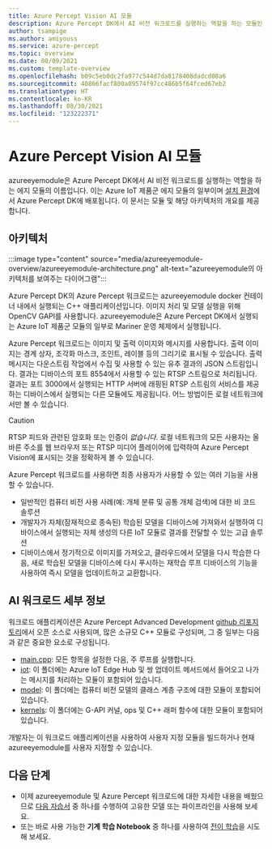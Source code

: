 ```yaml
---
title: Azure Percept Vision AI 모듈
description: Azure Percept DK에서 AI 비전 워크로드를 실행하는 역할을 하는 모듈인 azureeyemodule의 개요입니다.
author: tsampige
ms.author: amiyouss
ms.service: azure-percept
ms.topic: overview
ms.date: 08/09/2021
ms.custom: template-overview
ms.openlocfilehash: b09c5eb0dc2fa977c544d7da8178408dadcd08a6
ms.sourcegitcommit: 40866facf800a09574f97cc486b5f64fced67eb2
ms.translationtype: HT
ms.contentlocale: ko-KR
ms.lasthandoff: 08/30/2021
ms.locfileid: "123222371"
---
```

# <a name="azure-percept-vision-ai-module"></a>Azure Percept Vision AI 모듈

azureeyemodule은 Azure Percept DK에서 AI 비전 워크로드를 실행하는 역할을 하는 에지 모듈의 이름입니다. 이는 Azure IoT 제품군 에지 모듈의 일부이며 [설치 환경](./quickstart-percept-dk-set-up.md)에서 Azure Percept DK에 배포됩니다. 이 문서는 모듈 및 해당 아키텍처의 개요를 제공합니다.

## <a name="architecture"></a>아키텍처

:::image type="content" source="media/azureeyemodule-overview/azureeyemodule-architecture.png" alt-text="azureeyemodule의 아키텍처를 보여주는 다이어그램":::

Azure Percept DK의 Azure Percept 워크로드는 azureeyemodule docker 컨테이너 내에서 실행되는 C++ 애플리케이션입니다. 이미지 처리 및 모델 실행을 위해 OpenCV GAPI를 사용합니다. azureeyemodule은 Azure Percept DK에서 실행되는 Azure IoT 제품군 모듈의 일부로 Mariner 운영 체제에서 실행됩니다.

Azure Percept 워크로드는 이미지 및 출력 이미지와 메시지를 사용합니다. 출력 이미지는 경계 상자, 조각화 마스크, 조인트, 레이블 등의 그리기로 표시될 수 있습니다. 출력 메시지는 다운스트림 작업에서 수집 및 사용할 수 있는 유추 결과의 JSON 스트림입니다.
결과는 디바이스의 포트 8554에서 사용할 수 있는 RTSP 스트림으로 처리됩니다. 결과는 포트 3000에서 실행되는 HTTP 서버에 래핑된 RTSP 스트림의 서비스를 제공하는 디바이스에서 실행되는 다른 모듈에도 제공됩니다. 어느 방법이든 로컬 네트워크에서만 볼 수 있습니다.

> [!CAUTION]
> RTSP 피드와 관련된 암호화 또는 인증이 *없습니다*. 로컬 네트워크의 모든 사용자는 올바른 주소를 웹 브라우저 또는 RTSP 미디어 플레이어에 입력하여 Azure Percept Vision에 표시되는 것을 정확하게 볼 수 있습니다.

Azure Percept 워크로드를 사용하면 최종 사용자가 사용할 수 있는 여러 기능을 사용할 수 있습니다.
- 일반적인 컴퓨터 비전 사용 사례(예: 개체 분류 및 공통 개체 검색)에 대한 비 코드 솔루션
- 개발자가 자체(잠재적으로 종속된) 학습된 모델을 디바이스에 가져와서 실행하여 디바이스에서 실행되는 자체 생성의 다른 IoT 모듈로 결과를 전달할 수 있는 고급 솔루션
- 디바이스에서 정기적으로 이미지를 가져오고, 클라우드에서 모델을 다시 학습한 다음, 새로 학습된 모델을 디바이스에 다시 푸시하는 재학습 루프 디바이스의 기능을 사용하여 즉시 모델을 업데이트하고 교환합니다.

## <a name="ai-workload-details"></a>AI 워크로드 세부 정보
워크로드 애플리케이션은 Azure Percept Advanced Development [github 리포지토리](https://github.com/microsoft/azure-percept-advanced-development/tree/main/azureeyemodule/app)에서 오픈 소스로 사용되며, 많은 소규모 C++ 모듈로 구성되며, 그 중 일부는 다음과 같은 중요한 요소로 구성됩니다.
- [main.cpp](https://github.com/microsoft/azure-percept-advanced-development/blob/main/azureeyemodule/app/main.cpp): 모든 항목을 설정한 다음, 주 루프를 실행합니다.
- [iot](https://github.com/microsoft/azure-percept-advanced-development/tree/main/azureeyemodule/app/iot): 이 폴더에는 Azure IoT Edge Hub 및 쌍 업데이트 메서드에서 들어오고 나가는 메시지를 처리하는 모듈이 포함되어 있습니다.
- [model](https://github.com/microsoft/azure-percept-advanced-development/tree/main/azureeyemodule/app/model): 이 폴더에는 컴퓨터 비전 모델의 클래스 계층 구조에 대한 모듈이 포함되어 있습니다.
- [kernels](https://github.com/microsoft/azure-percept-advanced-development/tree/main/azureeyemodule/app/kernels): 이 폴더에는 G-API 커널, ops 및 C++ 래퍼 함수에 대한 모듈이 포함되어 있습니다.

개발자는 이 워크로드 애플리케이션을 사용하여 사용자 지정 모듈을 빌드하거나 현재 azureeyemodule를 사용자 지정할 수 있습니다. 

## <a name="next-steps"></a>다음 단계

- 이제 azureeyemodule 및 Azure Percept 워크로드에 대한 자세한 내용을 배웠으므로 [다음 자습서](https://github.com/microsoft/azure-percept-advanced-development/blob/main/tutorials/README.md) 중 하나를 수행하여 고유한 모델 또는 파이프라인을 사용해 보세요.
- 또는 바로 사용 가능한 **기계 학습 Notebook** 중 하나를 사용하여 [전이 학습](https://github.com/microsoft/azure-percept-advanced-development/tree/main/machine-learning-notebooks)을 시도해 보세요.

